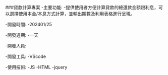 ###貸款計算專案
-主要功能:
    -提供使用者方便計算貸款的總還款金額跟利息，可以選擇使用本金/本息方式計算，並輸出期數及利用表格進行呈現。

-開發時間:
    -202401/25

-開發週期:
    -一天

-開發人員:

-開發工具:
    -VScode

-使用技術:
    -JS
    -HTML
    -jquery